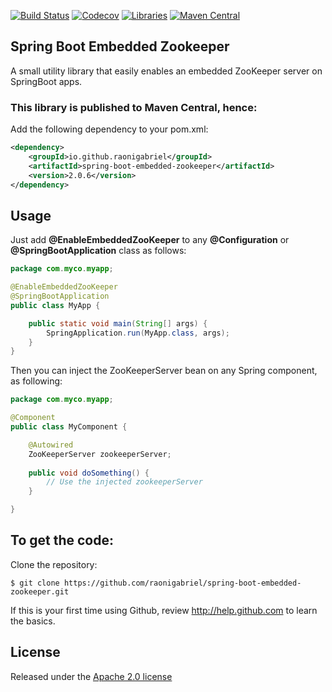 [![Build Status](https://github.com/raonigabriel/spring-boot-embedded-zookeeper/workflows/Maven%20Build/badge.svg?branch=master)](https://github.com/raonigabriel/spring-boot-embedded-zookeeper/actions)
[![Codecov](https://codecov.io/gh/raonigabriel/spring-boot-embedded-zookeeper/branch/master/graph/badge.svg)](https://codecov.io/gh/raonigabriel/spring-boot-embedded-zookeeper)
[![Libraries](https://img.shields.io/librariesio/github/raonigabriel/spring-boot-embedded-zookeeper)](https://libraries.io/github/raonigabriel/spring-boot-embedded-zookeeper)
[![Maven Central](https://img.shields.io/maven-central/v/io.github.raonigabriel/spring-boot-embedded-zookeeper)](https://search.maven.org/artifact/io.github.raonigabriel/spring-boot-embedded-zookeeper)

Spring Boot Embedded Zookeeper
-------------------
A small utility library that easily enables an embedded ZooKeeper server on SpringBoot apps.

### This library is published to Maven Central, hence:
Add the following dependency to your pom.xml:
```xml
<dependency>
    <groupId>io.github.raonigabriel</groupId>
    <artifactId>spring-boot-embedded-zookeeper</artifactId>
    <version>2.0.6</version>
</dependency>
```

## Usage
Just add **@EnableEmbeddedZooKeeper** to any **@Configuration** or **@SpringBootApplication** class as follows:
```java
package com.myco.myapp;

@EnableEmbeddedZooKeeper
@SpringBootApplication
public class MyApp {

    public static void main(String[] args) {
        SpringApplication.run(MyApp.class, args);
    }
} 

```
Then you can inject the ZooKeeperServer bean on any Spring component, as following:
```java
package com.myco.myapp;

@Component
public class MyComponent {

	@Autowired
	ZooKeeperServer zookeeperServer;
	
	public void doSomething() {
		// Use the injected zookeeperServer
	}

}
```
To get the code:
-------------------
Clone the repository:
```
$ git clone https://github.com/raonigabriel/spring-boot-embedded-zookeeper.git
```
If this is your first time using Github, review http://help.github.com to learn the basics.

## License

Released under the [Apache 2.0 license](http://www.apache.org/licenses/LICENSE-2.0.html)
